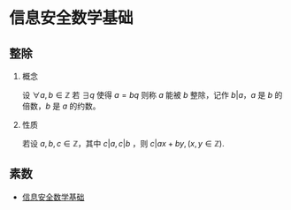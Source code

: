 # 信息安全数学基础

## 整除

1. 概念

    设 $\forall a,b \in \mathbb{Z}$ 若 $\exists q$ 使得 $a=bq$ 则称 $a$ 能被 $b$ 整除，记作 $b|a$，$a$ 是 $b$ 的倍数，$b$ 是 $a$ 的约数。

2. 性质

    若设 $a,b,c \in \mathbb{Z}$，其中 $c|a, c|b$ ，则 $c|ax+by, ( x,y\in \mathbb{{Z}} )$.

## 素数

+ [信息安全数学基础](xasx.md)
